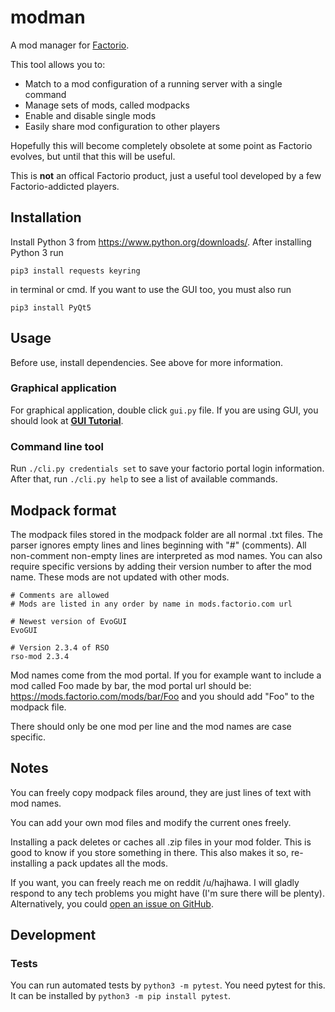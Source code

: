 # modman
A mod manager for [Factorio](https://www.factorio.com/).

This tool allows you to:
* Match to a mod configuration of a running server with a single command
* Manage sets of mods, called modpacks
* Enable and disable single mods
* Easily share mod configuration to other players

Hopefully this will become completely obsolete at some point as Factorio evolves, but until that this will be useful.

This is **not** an offical Factorio product, just a useful tool developed by a few Factorio-addicted players.


## Installation

Install Python 3 from https://www.python.org/downloads/.
After installing Python 3 run

```
pip3 install requests keyring
```

in terminal or cmd.
If you want to use the GUI too, you must also run

```
pip3 install PyQt5
```

## Usage

Before use, install dependencies. See above for more information.

### Graphical application

For graphical application, double click `gui.py` file. If you are using GUI, you should look at **[GUI Tutorial](gui_tutorial.md)**.

### Command line tool

Run `./cli.py credentials set` to save your factorio portal login information. After that, run `./cli.py help` to see a list of available commands.



## Modpack format

The modpack files stored in the modpack folder are all normal .txt files. The parser ignores empty lines and lines beginning with "#" (comments). All non-comment non-empty lines are interpreted as mod names. You can also require specific versions by adding their version number to after the mod name. These mods are not updated with other mods.

```
# Comments are allowed
# Mods are listed in any order by name in mods.factorio.com url

# Newest version of EvoGUI
EvoGUI

# Version 2.3.4 of RSO
rso-mod 2.3.4
```

Mod names come from the mod portal. If you for example want to include a mod called Foo made by bar, the mod portal url should be: https://mods.factorio.com/mods/bar/Foo and you should add "Foo" to the modpack file.

There should only be one mod per line and the mod names are case specific.

## Notes
You can freely copy modpack files around, they are just lines of text with mod names.

You can add your own mod files and modify the current ones freely.

Installing a pack deletes or caches all .zip files in your mod folder. This is good to know if you store something in there. This also makes it so, re-installing a pack updates all the mods.

If you want, you can freely reach me on reddit /u/hajhawa. I will gladly respond to any tech problems you might have (I'm sure there will be plenty). Alternatively, you could [open an issue on GitHub](https://github.com/haihala/modman/issues/new).

## Development

### Tests
You can run automated tests by `python3 -m pytest`.
You need pytest for this. It can be installed by `python3 -m pip install pytest`.
